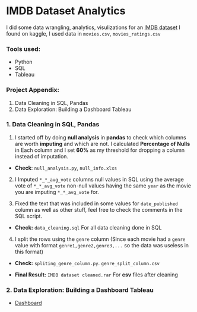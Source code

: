 # IMDB Dataset Analytics
I did some data wrangling, analytics, visulizations for an [IMDB dataset](https://www.kaggle.com/datasets/ngochieunguyen/imdb-extensive) I found on kaggle, I used data in  `movies.csv`, `movies_ratings.csv`

### Tools used:
- Python
- SQL
- Tableau

### Project Appendix:
   1.  Data Cleaning in SQL, Pandas
   2.  Data Exploration: Building a Dashboard Tableau

### 1. Data Cleaning in SQL, Pandas

1. I started off by doing **null analysis** in **pandas** to check which columns are worth **imputing** and which are not. I calculated **Percentage of Nulls** in Each column and I set  **60%** as my threshold for dropping a column instead of imputation.
  
- **Check**: `null_analysis.py`, `null_info.xlxs`
  
2. I Imputed `*_*_avg_vote` columns null values in SQL using the average vote of `*_*_avg_vote` non-null values having the same `year` as the movie you are imputing `*_*_avg_vote` for.
  
3. Fixed the text that was included in some values for `date_published` column as well as other stuff, feel free to check the comments in the SQL script.
  
- **Check:** `data_cleaning.sql`  For all data cleaning done in SQL
  
4. I split the rows using the `genre` column (Since each movie had a `genre` value  with format `genre1,genre2,genre3,...` so the data was useless in this format)
  
- **Check:** `spliting_genre_column.py`. `genre_split_column.csv`
   
- **Final Result:** `IMDB dataset cleaned.rar` For **csv** files after cleaning


### 2. Data Exploration: Building a Dashboard Tableau
- [Dashboard](https://public.tableau.com/app/profile/amir.wagih/viz/Book1_16276894838320/MovieGenresStats_)

